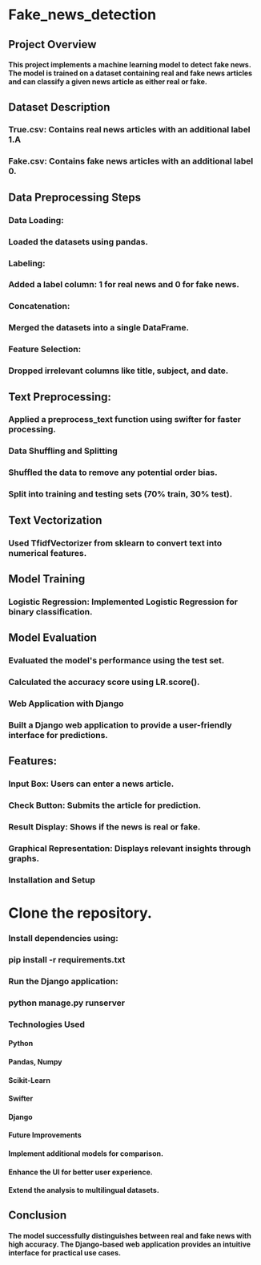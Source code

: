 # Fake_news_detection
## Project Overview

#### This project implements a machine learning model to detect fake news. The model is trained on a dataset containing real and fake news articles and can classify a given news article as either real or fake.

## Dataset Description

### True.csv: Contains real news articles with an additional label 1.A

### Fake.csv: Contains fake news articles with an additional label 0.

## Data Preprocessing Steps

### Data Loading:

### Loaded the datasets using pandas.

### Labeling:

### Added a label column: 1 for real news and 0 for fake news.

### Concatenation:

### Merged the datasets into a single DataFrame.

### Feature Selection:

### Dropped irrelevant columns like title, subject, and date.

## Text Preprocessing:

### Applied a preprocess_text function using swifter for faster processing.

### Data Shuffling and Splitting

### Shuffled the data to remove any potential order bias.

### Split into training and testing sets (70% train, 30% test).

## Text Vectorization

### Used TfidfVectorizer from sklearn to convert text into numerical features.

## Model Training

### Logistic Regression: Implemented Logistic Regression for binary classification.

## Model Evaluation

### Evaluated the model's performance using the test set.

### Calculated the accuracy score using LR.score().

### Web Application with Django

### Built a Django web application to provide a user-friendly interface for predictions.

## Features:

### Input Box: Users can enter a news article.

### Check Button: Submits the article for prediction.

### Result Display: Shows if the news is real or fake.

### Graphical Representation: Displays relevant insights through graphs.

### Installation and Setup

# Clone the repository.

### Install dependencies using:

### pip install -r requirements.txt

### Run the Django application:

### python manage.py runserver

### Technologies Used

#### Python

#### Pandas, Numpy

#### Scikit-Learn

#### Swifter

#### Django

#### Future Improvements

#### Implement additional models for comparison.

#### Enhance the UI for better user experience.

#### Extend the analysis to multilingual datasets.

## Conclusion

#### The model successfully distinguishes between real and fake news with high accuracy. The Django-based web application provides an intuitive interface for practical use cases.

